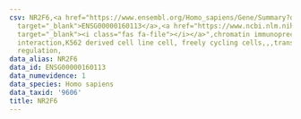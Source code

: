 ```yaml
---
csv: NR2F6,<a href="https://www.ensembl.org/Homo_sapiens/Gene/Summary?db=core;g=ENSG00000160113"
  target="_blank">ENSG00000160113</a>,<a href="https://www.ncbi.nlm.nih.gov/pubmed/23959860"
  target="_blank"><i class="fas fa-file"></i></a>",chromatin immunoprecipitation assay,direct
  interaction,K562 derived cell line cell, freely cycling cells,,,transcriptional
  regulation,
data_alias: NR2F6
data_id: ENSG00000160113
data_numevidence: 1
data_species: Homo sapiens
data_taxid: '9606'
title: NR2F6
---
```

